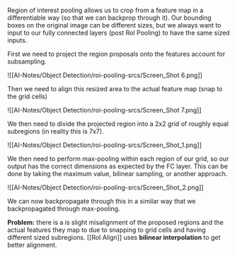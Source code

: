 Region of interest pooling allows us to crop from a feature map in a differentiable way (so that we can backprop through it). Our bounding boxes on the original image can be different sizes, but we always want to input to our fully  connected layers (post RoI Pooling) to have the same sized inputs.

First we need to project the region proposals onto the features account for subsampling.

![[AI-Notes/Object Detection/roi-pooling-srcs/Screen_Shot 6.png]]

Then we need to align this resized area to the actual feature map (snap to the grid cells)

![[AI-Notes/Object Detection/roi-pooling-srcs/Screen_Shot 7.png]]

We then need to divide the projected region into a 2x2 grid of roughly equal subregions (in reality this is 7x7).

![[AI-Notes/Object Detection/roi-pooling-srcs/Screen_Shot_1.png]]

We then need to perform max-pooling within each region of our grid, so our output has the correct dimensions as expected by the FC layer. This can be done by taking the maximum value, bilinear sampling, or another approach.

![[AI-Notes/Object Detection/roi-pooling-srcs/Screen_Shot_2.png]]

We can now backpropagate through this in a similar way that we backpropagated through max-pooling.

**Problem:** there is a is slight misalignment of the proposed regions and the actual features they map to due to snapping to grid cells and having different sized subregions. [[RoI Align]] uses **bilinear interpolation** to get better alignment.